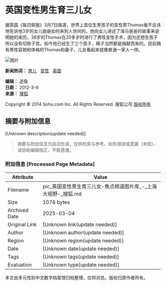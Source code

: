 # 英国变性男生育三儿女

据英国《每日邮报》3月7日报道，世界上首位生育孩子的变性男Thomas毫不忌讳地告诉他3岁的女儿她是如何来到人世间的。他向女儿讲述了海马爸爸的故事来说明她的来历。38岁的Thomas在20多岁时进行了男性变性手术，因为还想生孩子所以没有切除子宫。如今他已经生了三个孩子，精子当然都是捐献而来的。目前拥有男性容貌和体格的Thomas和妻子、儿女看起来就像普通一家人一样。

![图片](http://photocdn.sohu.com/20071204/Img253796296.gif)

**新闻热词：** [育儿](http://pics.focus.cn/tag-28356-912496.shtml)   [变性](http://pics.focus.cn/tag-16291-912496.shtml)   [英国](http://pics.focus.cn/tag-19682-912496.shtml) 

**编辑：** 逆鱼  
**日期：** 2012-3-9  
**来源：** [搜狐](http://pics.focus.cn)  

Copyright © 2014 Sohu.com Inc. All Rights Reserved. 搜狐公司 [版权所有](http://corp.sohu.com/s2007/copyright/)
<!-- tcd_original_link http://pic.sh.sohu.com/group-331660.shtml -->


## 摘要与附加信息

<!-- tcd_abstract -->
[Unknown description(update needed)]
<!-- tcd_abstract_end -->

> 摘要与附加信息为自动生成，仅供检索与参考。如有错误或遗漏（未知），请协助编辑指正，不胜感激。

### 附加信息 [Processed Page Metadata]

| Attribute       | Value                                  |
|-----------------|----------------------------------------|
| Filename        | pic_英国变性男生育三儿女-焦点频道图片库_-_上海大视野-_搜狐.md                             |
| Size            | 1078 bytes                           |
| Archived Date   | 2025-03-04                             |
| Original Link   | [Unknown link(update needed)]                       |
| Author          | [Unknown author(update needed)]                               |
| Region          | [Unknown region(update needed)]                               |
| Date            | [Unknown date(update needed)]                                 |
| Tags            | [Unknown tags(update needed)]                                 |
| Evaluation            | [Unknown type(update needed)]                                 |
<!-- tcd_table_end -->

本文由多元性别中文数字档案馆归档整理，仅供浏览。版权归原作者所有。

